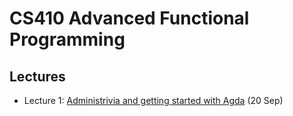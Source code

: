 # CS410 Advanced Functional Programming

## Lectures

* Lecture 1: [Administrivia and getting started with Agda](https://youtu.be/3FZDy6zX_h4) (20 Sep)

